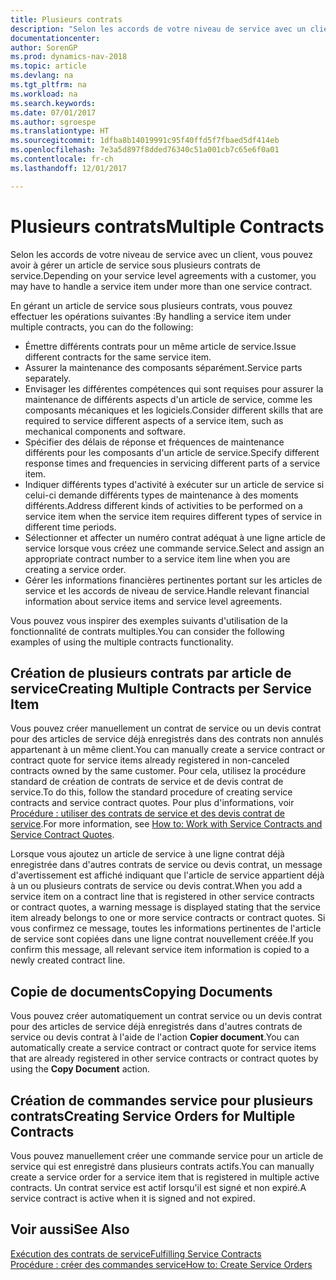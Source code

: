 ```yaml
---
title: Plusieurs contrats
description: "Selon les accords de votre niveau de service avec un client, vous pouvez avoir à gérer un article de service sous plusieurs contrats de service."
documentationcenter: 
author: SorenGP
ms.prod: dynamics-nav-2018
ms.topic: article
ms.devlang: na
ms.tgt_pltfrm: na
ms.workload: na
ms.search.keywords: 
ms.date: 07/01/2017
ms.author: sgroespe
ms.translationtype: HT
ms.sourcegitcommit: 1dfba8b14019991c95f40ffd5f7fbaed5df414eb
ms.openlocfilehash: 7e3a5d897f8dded76340c51a001cb7c65e6f0a01
ms.contentlocale: fr-ch
ms.lasthandoff: 12/01/2017

---
```

# <a name="multiple-contracts"></a><span data-ttu-id="8d104-103">Plusieurs contrats</span><span class="sxs-lookup"><span data-stu-id="8d104-103">Multiple Contracts</span></span>
<span data-ttu-id="8d104-104">Selon les accords de votre niveau de service avec un client, vous pouvez avoir à gérer un article de service sous plusieurs contrats de service.</span><span class="sxs-lookup"><span data-stu-id="8d104-104">Depending on your service level agreements with a customer, you may have to handle a service item under more than one service contract.</span></span>  
  
<span data-ttu-id="8d104-105">En gérant un article de service sous plusieurs contrats, vous pouvez effectuer les opérations suivantes :</span><span class="sxs-lookup"><span data-stu-id="8d104-105">By handling a service item under multiple contracts, you can do the following:</span></span>  
  
* <span data-ttu-id="8d104-106">Émettre différents contrats pour un même article de service.</span><span class="sxs-lookup"><span data-stu-id="8d104-106">Issue different contracts for the same service item.</span></span>  
* <span data-ttu-id="8d104-107">Assurer la maintenance des composants séparément.</span><span class="sxs-lookup"><span data-stu-id="8d104-107">Service parts separately.</span></span>  
* <span data-ttu-id="8d104-108">Envisager les différentes compétences qui sont requises pour assurer la maintenance de différents aspects d'un article de service, comme les composants mécaniques et les logiciels.</span><span class="sxs-lookup"><span data-stu-id="8d104-108">Consider different skills that are required to service different aspects of a service item, such as mechanical components and software.</span></span>  
* <span data-ttu-id="8d104-109">Spécifier des délais de réponse et fréquences de maintenance différents pour les composants d'un article de service.</span><span class="sxs-lookup"><span data-stu-id="8d104-109">Specify different response times and frequencies in servicing different parts of a service item.</span></span>  
* <span data-ttu-id="8d104-110">Indiquer différents types d'activité à exécuter sur un article de service si celui-ci demande différents types de maintenance à des moments différents.</span><span class="sxs-lookup"><span data-stu-id="8d104-110">Address different kinds of activities to be performed on a service item when the service item requires different types of service in different time periods.</span></span>  
* <span data-ttu-id="8d104-111">Sélectionner et affecter un numéro contrat adéquat à une ligne article de service lorsque vous créez une commande service.</span><span class="sxs-lookup"><span data-stu-id="8d104-111">Select and assign an appropriate contract number to a service item line when you are creating a service order.</span></span>  
* <span data-ttu-id="8d104-112">Gérer les informations financières pertinentes portant sur les articles de service et les accords de niveau de service.</span><span class="sxs-lookup"><span data-stu-id="8d104-112">Handle relevant financial information about service items and service level agreements.</span></span>  
  
<span data-ttu-id="8d104-113">Vous pouvez vous inspirer des exemples suivants d'utilisation de la fonctionnalité de contrats multiples.</span><span class="sxs-lookup"><span data-stu-id="8d104-113">You can consider the following examples of using the multiple contracts functionality.</span></span>  
  
## <a name="creating-multiple-contracts-per-service-item"></a><span data-ttu-id="8d104-114">Création de plusieurs contrats par article de service</span><span class="sxs-lookup"><span data-stu-id="8d104-114">Creating Multiple Contracts per Service Item</span></span>  
<span data-ttu-id="8d104-115">Vous pouvez créer manuellement un contrat de service ou un devis contrat pour des articles de service déjà enregistrés dans des contrats non annulés appartenant à un même client.</span><span class="sxs-lookup"><span data-stu-id="8d104-115">You can manually create a service contract or contract quote for service items already registered in non-canceled contracts owned by the same customer.</span></span> <span data-ttu-id="8d104-116">Pour cela, utilisez la procédure standard de création de contrats de service et de devis contrat de service.</span><span class="sxs-lookup"><span data-stu-id="8d104-116">To do this, follow the standard procedure of creating service contracts and service contract quotes.</span></span> <span data-ttu-id="8d104-117">Pour plus d'informations, voir [Procédure : utiliser des contrats de service et des devis contrat de service](service-how-to-create-service-contracts-and-service-contract-quotes.md).</span><span class="sxs-lookup"><span data-stu-id="8d104-117">For more information, see [How to: Work with Service Contracts and Service Contract Quotes](service-how-to-create-service-contracts-and-service-contract-quotes.md).</span></span>  
  
<span data-ttu-id="8d104-118">Lorsque vous ajoutez un article de service à une ligne contrat déjà enregistrée dans d'autres contrats de service ou devis contrat, un message d'avertissement est affiché indiquant que l'article de service appartient déjà à un ou plusieurs contrats de service ou devis contrat.</span><span class="sxs-lookup"><span data-stu-id="8d104-118">When you add a service item on a contract line that is registered in other service contracts or contract quotes, a warning message is displayed stating that the service item already belongs to one or more service contracts or contract quotes.</span></span> <span data-ttu-id="8d104-119">Si vous confirmez ce message, toutes les informations pertinentes de l'article de service sont copiées dans une ligne contrat nouvellement créée.</span><span class="sxs-lookup"><span data-stu-id="8d104-119">If you confirm this message, all relevant service item information is copied to a newly created contract line.</span></span>  
  
## <a name="copying-documents"></a><span data-ttu-id="8d104-120">Copie de documents</span><span class="sxs-lookup"><span data-stu-id="8d104-120">Copying Documents</span></span>  
<span data-ttu-id="8d104-121">Vous pouvez créer automatiquement un contrat service ou un devis contrat pour des articles de service déjà enregistrés dans d'autres contrats de service ou devis contrat à l'aide de l'action **Copier document**.</span><span class="sxs-lookup"><span data-stu-id="8d104-121">You can automatically create a service contract or contract quote for service items that are already registered in other service contracts or contract quotes by using the **Copy Document** action.</span></span>  
  
## <a name="creating-service-orders-for-multiple-contracts"></a><span data-ttu-id="8d104-122">Création de commandes service pour plusieurs contrats</span><span class="sxs-lookup"><span data-stu-id="8d104-122">Creating Service Orders for Multiple Contracts</span></span>  
<span data-ttu-id="8d104-123">Vous pouvez manuellement créer une commande service pour un article de service qui est enregistré dans plusieurs contrats actifs.</span><span class="sxs-lookup"><span data-stu-id="8d104-123">You can manually create a service order for a service item that is registered in multiple active contracts.</span></span> <span data-ttu-id="8d104-124">Un contrat service est actif lorsqu'il est signé et non expiré.</span><span class="sxs-lookup"><span data-stu-id="8d104-124">A service contract is active when it is signed and not expired.</span></span>  
  
## <a name="see-also"></a><span data-ttu-id="8d104-125">Voir aussi</span><span class="sxs-lookup"><span data-stu-id="8d104-125">See Also</span></span>  
[<span data-ttu-id="8d104-126">Exécution des contrats de service</span><span class="sxs-lookup"><span data-stu-id="8d104-126">Fulfilling Service Contracts</span></span>](service-fulfill-service-contracts.md)  
[<span data-ttu-id="8d104-127">Procédure : créer des commandes service</span><span class="sxs-lookup"><span data-stu-id="8d104-127">How to: Create Service Orders</span></span>](service-how-to-create-service-orders.md)  

